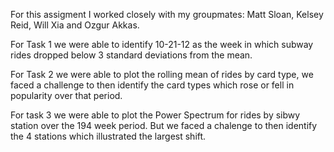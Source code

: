 For this assigment I worked closely with my groupmates: Matt Sloan, Kelsey Reid, Will Xia and Ozgur Akkas. 

For Task 1 we were able to identify 10-21-12 as the week in which subway rides dropped below 3 standard deviations from the mean. 

For Task 2 we were able to plot the rolling mean of rides by card type, we faced a challenge to then identify the card types which rose or fell in popularity over that period. 

For task 3 we were able to plot the Power Spectrum for rides by sibwy station over the 194 week period. But we faced a chalenge to then identify the 4 stations which illustrated the largest shift. 

